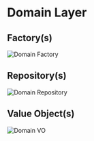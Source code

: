 <!-- markdownlint-disable MD013 -->
# Domain Layer

## Factory(s)

![Domain Factory](./domain_factory.graphviz.svg)

## Repository(s)

![Domain Repository](./domain_repository.graphviz.svg)

## Value Object(s)

![Domain VO](./domain_valueobject.graphviz.svg)
